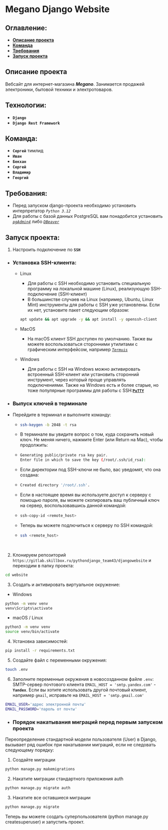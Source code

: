 # Megano Django Website

## Оглавление:
- **[Описание проекта](#описание-проекта)**
- **[Команда](#команда)**
- **[Требования](#требования)**
- **[Запуск проекта](#запуск-проекта)**

## Описание проекта

Вебсайт для интернет-магазина ___Megano___. Занимается продажей электроники, бытовой техники и электротоваров.

## Технологии:
- __`Django`__
- __`Django Rest Framework`__

## Команда:
- __`Сергей`__ тимлид
- __`Иван`__
- __`Бекхан`__
- __`Сергей`__
- __`Владимир`__
- __`Георгий`__

## Требования:
 - Перед запуском django-проекта необходимо установить интерпретатор _`Python 3.12`_
 - Для работы с базой данных PostgreSQL вам понадобится установить [_`pgAdmin4`_](https://www.pgadmin.org/download/) либо [_`DBeaver`_](https://dbeaver.io/download/)

## Запуск проекта:
1. Настроить подключение по __`SSH`__

- ### **Установка SSH-клиента:**
  - Linux
    - Для работы с SSH необходимо установить специальную программу на локальной машине (Linux), реализующую SSH-подключение (SSH-клиент)
    - В большинстве случаев на Linux (например, Ubuntu, Linux Mint) инструменты для работы с SSH уже установлены. Если их нет, установите пакет следующим образом:
    ```bash
    apt update && apt upgrade -y && apt install -y openssh-client
    ```
  - MacOS
    - На macOS клиент SSH доступен по умолчанию. Также вы можете воспользоваться сторонними утилитами с графическим интерфейсом, например [_`Termuis`_](https://termius.com/)
  
  - Windows
    - Для работы с SSH на Windows можно активировать встроенный SSH-клиент или установить сторонний инструмент, через который проще управлять подключениями. Также на Windows есть и более старые, но тоже популярные программы для работы с SSH:[__`PuTTY`__](https://putty.org.ru/download) 

- ### **Выпуск ключей в терминале**
- Перейдите в терминал и выполните команду:
  - ```bash
    ssh-keygen -b 2048 -t rsa
    ```
  - В терминале вы увидите вопрос о том, куда сохранить новый ключ. Не меняя ничего, нажмите Enter (или Return на Mac), чтобы продолжить:
  - ```bash
    Generating public/private rsa key pair.
    Enter file in which to save the key (/root/.ssh/id_rsa):
    ```
  - Если директории под SSH-ключи не было, вас уведомят, что она создана:
  - ```bash
    Created directory '/root/.ssh'.
    ```
  - Если в настоящее время вы используете доступ к серверу с помощью пароля, вы можете скопировать ваш публичный ключ на сервер, воспользовавшись данной командой:
  - ```bash
    ssh-copy-id <remote_host>
    ```
  - Теперь вы можете подлючиться к серверу по SSH командой:
  - ```bash
    ssh <remote_host>
    ```
<br>

2. Клонируем репозиторий `https://gitlab.skillbox.ru/pythondjango_team43/djangowebsite` и переходим в папку проекта:
```bash
cd website
```

3. Создать и активировать виртуальное окружение:
- Windows
```bash
python -m venv venv
venv\Scripts\activate
```
- macOS / Linux
```bash
python3 -m venv venv
source venv/bin/activate
```

4. Установка зависимостей:
```bash
pip install -r requirements.txt
```

5. Создайте файл с переменными окружения:
```bash
touch .env
```

6. Заполните переменные окружения в новосозданном файле `.env`:
SMTP-сервер почтового клиента `EMAIL_HOST = 'smtp.yandex.com'` - __`Yandex`__. Если вы хотите использовать другой почтовый клиент, например `gmail`, исправьте на `EMAIL_HOST = 'smtp.gmail.com'`

```bash
EMAIL_USER='адрес электронной почты'
EMAIL_PASSWORD='пароль от почты'
```
- ### **Порядок накатывания миграций перед первым запуском проекта**

Переопределение стандартной модели пользователя (User) в Django,
вызывает ряд ошибок при накатывании миграций, если не следовать следующему порядку:
1. Cоздайте миграции
```bash
python manage.py makemigrations
```
2. Накатите миграции стандартного приложения auth
```bash
python manage.py migrate auth
```
3. Накатите все оставшиеся миграции
```bash
python manage.py migrate
```
Теперь вы можете создать суперпользователя (python manage.py createsuperuser) и запустить проект.